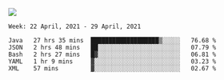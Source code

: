 ![](https://github-readme-stats.vercel.app/api?username=bafuka)

<!--START_SECTION:waka-->
```text
Week: 22 April, 2021 - 29 April, 2021

Java   27 hrs 35 mins  ███████████████████▒░░░░░   76.68 % 
JSON   2 hrs 48 mins   ██░░░░░░░░░░░░░░░░░░░░░░░   07.79 % 
Bash   2 hrs 27 mins   █▓░░░░░░░░░░░░░░░░░░░░░░░   06.81 % 
YAML   1 hr 9 mins     ▓░░░░░░░░░░░░░░░░░░░░░░░░   03.23 % 
XML    57 mins         ▓░░░░░░░░░░░░░░░░░░░░░░░░   02.67 % 
```
<!--END_SECTION:waka-->

<!--
**bafuka/bafuka** is a ✨ _special_ ✨ repository because its `README.md` (this file) appears on your GitHub profile.

Here are some ideas to get you started:

- 🔭 I’m currently working on ...
- 🌱 I’m currently learning ...
- 👯 I’m looking to collaborate on ...
- 🤔 I’m looking for help with ...
- 💬 Ask me about ...
- 📫 How to reach me: ...
- 😄 Pronouns: ...
- ⚡ Fun fact: ...
-->
